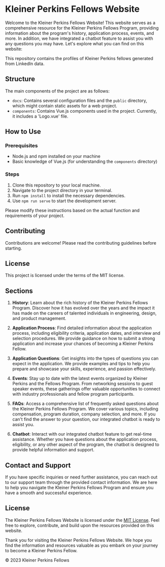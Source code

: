 # Kleiner Perkins Fellows Website

Welcome to the Kleiner Perkins Fellows Website! This website serves as a comprehensive resource for the Kleiner Perkins Fellows Program, providing information about the program's history, application process, events, and more. In addition, we have integrated a chatbot feature to assist you with any questions you may have. Let's explore what you can find on this website:

This repository contains the profiles of Kleiner Perkins fellows generated from LinkedIn data. 

## Structure

The main components of the project are as follows:

- `docs`: Contains several configuration files and the `public` directory, which might contain static assets for a web project.
- `components`: Contains Vue.js components used in the project. Currently, it includes a 'Logo.vue' file.

## How to Use

### Prerequisites

- Node.js and npm installed on your machine
- Basic knowledge of Vue.js (for understanding the `components` directory)

### Steps

1. Clone this repository to your local machine.
2. Navigate to the project directory in your terminal.
3. Run `npm install` to install the necessary dependencies.
4. Use `npm run serve` to start the development server.

Please modify these instructions based on the actual function and requirements of your project.

## Contributing

Contributions are welcome! Please read the contributing guidelines before starting.

## License

This project is licensed under the terms of the MIT license.


## Sections

1. **History**: Learn about the rich history of the Kleiner Perkins Fellows Program. Discover how it has evolved over the years and the impact it has made on the careers of talented individuals in engineering, design, and product management.

2. **Application Process**: Find detailed information about the application process, including eligibility criteria, application dates, and interview and selection procedures. We provide guidance on how to submit a strong application and increase your chances of becoming a Kleiner Perkins Fellow.

3. **Application Questions**: Get insights into the types of questions you can expect in the application. We provide examples and tips to help you prepare and showcase your skills, experience, and passion effectively.

4. **Events**: Stay up to date with the latest events organized by Kleiner Perkins and the Fellows Program. From networking sessions to guest speaker events, these gatherings offer valuable opportunities to connect with industry professionals and fellow program participants.

5. **FAQs**: Access a comprehensive list of frequently asked questions about the Kleiner Perkins Fellows Program. We cover various topics, including compensation, program duration, company selection, and more. If you can't find the answer to your question, our integrated chatbot is ready to assist you.

6. **Chatbot**: Interact with our integrated chatbot feature to get real-time assistance. Whether you have questions about the application process, eligibility, or any other aspect of the program, the chatbot is designed to provide helpful information and support.

## Contact and Support

If you have specific inquiries or need further assistance, you can reach out to our support team through the provided contact information. We are here to help you navigate the Kleiner Perkins Fellows Program and ensure you have a smooth and successful experience.

## License

The Kleiner Perkins Fellows Website is licensed under the [MIT License](https://opensource.org/licenses/MIT). Feel free to explore, contribute, and build upon the resources provided on this website.

Thank you for visiting the Kleiner Perkins Fellows Website. We hope you find the information and resources valuable as you embark on your journey to become a Kleiner Perkins Fellow.

© 2023 Kleiner Perkins Fellows
